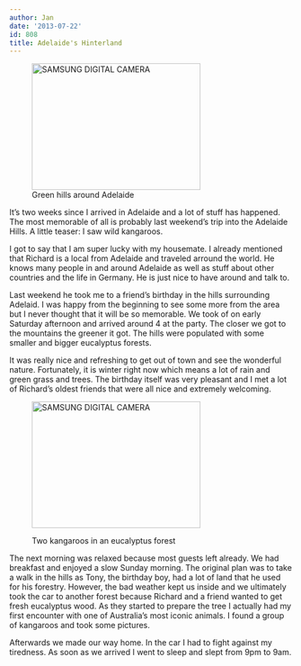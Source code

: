```yaml
---
author: Jan
date: '2013-07-22'
id: 808
title: Adelaide's Hinterland
---
```


<figure style="width: 300px" class="wp-caption alignleft"><img alt="SAMSUNG DIGITAL CAMERA" src="https://jan-steinke.de/wordpress/wp-content/uploads/2013/07/SAM_5064-300x225.jpg" width="300" height="225" /><figcaption class="wp-caption-text">Green hills around Adelaide</figcaption></figure>

It&#8217;s two weeks since I arrived in Adelaide and a lot of stuff has happened. The most memorable of all is probably last weekend&#8217;s trip into the Adelaide Hills. A little teaser: I saw wild kangaroos.

I got to say that I am super lucky with my housemate. I already mentioned that Richard is a local from Adelaide and traveled arround the world. He knows many people in and around Adelaide as well as stuff about other countries and the life in Germany. He is just nice to have around and talk to.

Last weekend he took me to a friend&#8217;s birthday in the hills surrounding Adelaid. I was happy from the beginning to see some more from the area but I never thought that it will be so memorable. We took of on early Saturday afternoon and arrived around 4 at the party. The closer we got to the mountains the greener it got. The hills were populated with some smaller and bigger eucalyptus forests.

It was really nice and refreshing to get out of town and see the wonderful nature. Fortunately, it is winter right now which means a lot of rain and green grass and trees. The birthday itself was very pleasant and I met a lot of Richard&#8217;s oldest friends that were all nice and extremely welcoming.<figure style="width: 300px" class="wp-caption alignright">

[<img class=" " alt="SAMSUNG DIGITAL CAMERA" src="https://jan-steinke.de/wordpress/wp-content/uploads/2013/07/SAM_5082-300x225.jpg" width="300" height="225" />](https://jan-steinke.de/wordpress/wp-content/uploads/2013/07/SAM_5082.jpg)<figcaption class="wp-caption-text">Two kangaroos in an eucalyptus forest</figcaption></figure>

The next morning was relaxed because most guests left already. We had breakfast and enjoyed a slow Sunday morning. The original plan was to take a walk in the hills as Tony, the birthday boy, had a lot of land that he used for his forestry. However, the bad weather kept us inside and we ultimately took the car to another forest because Richard and a friend wanted to get fresh eucalyptus wood. As they started to prepare the tree I actually had my first encounter with one of Australia&#8217;s most iconic animals. I found a group of kangaroos and took some pictures.

Afterwards we made our way home. In the car I had to fight against my tiredness. As soon as we arrived I went to sleep and slept from 9pm to 9am.
